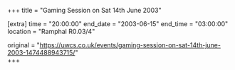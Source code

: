 +++
title = "Gaming Session on Sat 14th June 2003"

[extra]
time = "20:00:00"
end_date = "2003-06-15"
end_time = "03:00:00"
location = "Ramphal R0.03/4"

original = "https://uwcs.co.uk/events/gaming-session-on-sat-14th-june-2003-1474488943715/"    
+++



